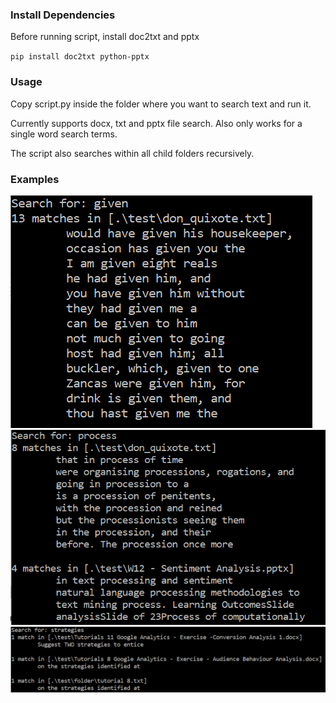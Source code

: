 ### Install Dependencies

Before running script, install doc2txt and pptx

`pip install doc2txt python-pptx`

### Usage

Copy script.py inside the folder where you want to search text and run it.

Currently supports docx, txt and pptx file search. Also only works for a single word search terms.

The script also searches within all child folders recursively.

### Examples

![Example 1](https://github.com/mismaah/search-text-in-all-files/blob/main/examples/ex1.PNG?raw=true)
![Example 2](https://github.com/mismaah/search-text-in-all-files/blob/main/examples/ex2.PNG?raw=true)
![Example 3](https://github.com/mismaah/search-text-in-all-files/blob/main/examples/ex3.PNG?raw=true)
